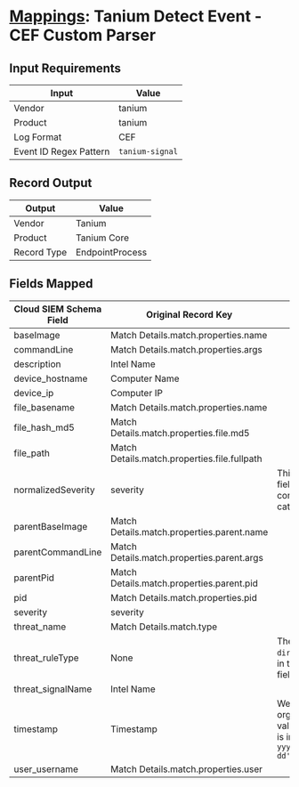 # [Mappings](README.md): Tanium Detect Event - CEF Custom Parser

## Input Requirements

|Input|Value|
|-----|-----|
|Vendor|tanium|
|Product|tanium|
|Log Format|CEF|
|Event ID Regex Pattern|`tanium-signal`|

## Record Output

|Output|Value|
|------|-----|
|Vendor|Tanium|
|Product|Tanium Core|
|Record Type|EndpointProcess|

## Fields Mapped

|Cloud SIEM Schema Field|Original Record Key|Notes|
|-----------------------|-------------------|-----|
|baseImage|Match Details.match.properties.name||
|commandLine|Match Details.match.properties.args||
|description|Intel Name||
|device_hostname|Computer Name||
|device_ip|Computer IP||
|file_basename|Match Details.match.properties.name||
|file_hash_md5|Match Details.match.properties.file.md5||
|file_path|Match Details.match.properties.file.fullpath||
|normalizedSeverity|severity|This is a lookup field. More info to come in the catalog later...|
|parentBaseImage|Match Details.match.properties.parent.name||
|parentCommandLine|Match Details.match.properties.parent.args||
|parentPid|Match Details.match.properties.parent.pid||
|pid|Match Details.match.properties.pid||
|severity|severity||
|threat_name|Match Details.match.type||
|threat_ruleType|None|The static text `direct` is populated in this schema field.|
|threat_signalName|Intel Name||
|timestamp|Timestamp|We expect the orginal record value of `Timestamp` is in the format `yyyy-MM-dd'T'HH:mm:ss.sssZ`|
|user_username|Match Details.match.properties.user||

